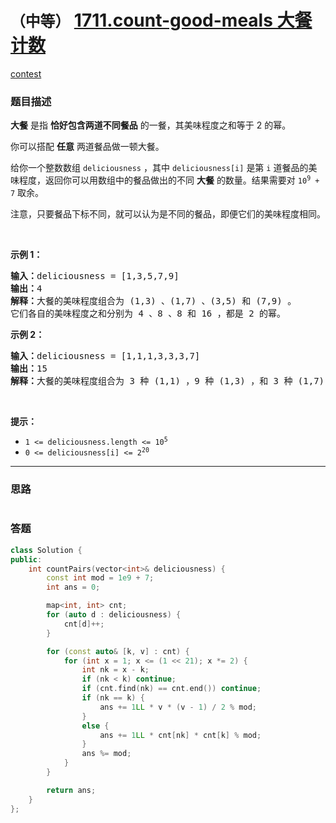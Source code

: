 # `（中等）` [1711.count-good-meals 大餐计数](https://leetcode-cn.com/problems/count-good-meals/)

[contest](https://leetcode-cn.com/contest/weekly-contest-222/problems/count-good-meals/)

### 题目描述
<div class="notranslate"><p><strong>大餐</strong> 是指 <strong>恰好包含两道不同餐品</strong> 的一餐，其美味程度之和等于 2 的幂。</p>

<p>你可以搭配 <strong>任意</strong> 两道餐品做一顿大餐。</p>

<p>给你一个整数数组 <code>deliciousness</code> ，其中 <code>deliciousness[i]</code> 是第 <code>i<sup>​​​​​​</sup>​​​​</code>​​​​ 道餐品的美味程度，返回你可以用数组中的餐品做出的不同 <strong>大餐</strong> 的数量。结果需要对 <code>10<sup>9</sup> + 7</code> 取余。</p>

<p>注意，只要餐品下标不同，就可以认为是不同的餐品，即便它们的美味程度相同。</p>

<p>&nbsp;</p>

<p><strong>示例 1：</strong></p>

<pre><strong>输入：</strong>deliciousness = [1,3,5,7,9]
<strong>输出：</strong>4
<strong>解释：</strong>大餐的美味程度组合为 (1,3) 、(1,7) 、(3,5) 和 (7,9) 。
它们各自的美味程度之和分别为 4 、8 、8 和 16 ，都是 2 的幂。
</pre>

<p><strong>示例 2：</strong></p>

<pre><strong>输入：</strong>deliciousness = [1,1,1,3,3,3,7]
<strong>输出：</strong>15
<strong>解释：</strong>大餐的美味程度组合为 3 种 (1,1) ，9 种 (1,3) ，和 3 种 (1,7) 。</pre>

<p>&nbsp;</p>

<p><strong>提示：</strong></p>

<ul>
	<li><code>1 &lt;= deliciousness.length &lt;= 10<sup>5</sup></code></li>
	<li><code>0 &lt;= deliciousness[i] &lt;= 2<sup>20</sup></code></li>
</ul>
</div>

---
### 思路
```
```



### 答题
``` C++
class Solution {
public:
    int countPairs(vector<int>& deliciousness) {
        const int mod = 1e9 + 7;
        int ans = 0;

        map<int, int> cnt;
        for (auto d : deliciousness) {
            cnt[d]++;
        }

        for (const auto& [k, v] : cnt) {
            for (int x = 1; x <= (1 << 21); x *= 2) {
                int nk = x - k;
                if (nk < k) continue;
                if (cnt.find(nk) == cnt.end()) continue;
                if (nk == k) {
                    ans += 1LL * v * (v - 1) / 2 % mod;
                }
                else {
                    ans += 1LL * cnt[nk] * cnt[k] % mod;
                }
                ans %= mod;
            }
        }

        return ans;
    }
};
```





